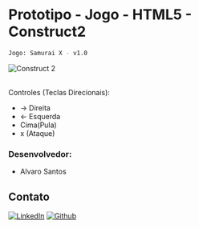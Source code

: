 # Prototipo - Jogo - HTML5 - Construct2

```sh
Jogo: Samurai X - v1.0
```

<div align="left">
   <img src="https://img.shields.io/badge/-Construct%202-darkgray?style=for-the-badge" alt="Construct 2">
</div>

<br />

Controles (Teclas Direcionais): 

* -> Direita 
* <- Esquerda 
* Cima(Pula) 
* x (Ataque)

### Desenvolvedor:

* Alvaro Santos

## Contato

[![LinkedIn][linkedin-shield]][linkedin-url]
[![Github][github-shield]][github-url]

[linkedin-shield]: https://img.shields.io/badge/-LinkedIn-white.svg?logo=linkedin&colorB=0077B5&logoColor=white
[linkedin-url]: https://www.linkedin.com/in/alvaro-andrade-48596b117/
[github-shield]: https://img.shields.io/badge/-Github-black.svg?logo=github&colorB=181717&logoColor=white
[github-url]: https://github.com/alvarosantosph
